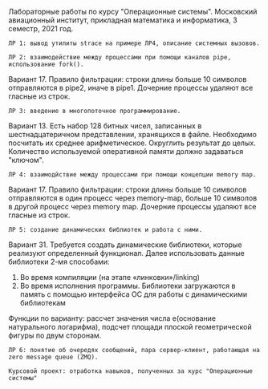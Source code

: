   Лабораторные работы по курсу "Операционные системы". 
  Московский авиационный институт, прикладная математика и информатика, 3 семестр, 2021 год.

  ```ЛР 1: вывод утилиты strace на примере ЛР4, описание системных вызовов.```




  ```ЛР 2: взаимодействие между процессами при помощи каналов pipe, использование fork().```

  Вариант 17.
  Правило фильтрации: строки длины больше 10 символов отправляются в pipe2, иначе в pipe1. Дочерние процессы удаляют все гласные из строк.




 ```ЛР 3: введение в многопоточное программирование.```

  Вариант 13.
  Есть набор 128 битных чисел, записанных в шестнадцатеричном представлении, хранящихся в файле. Необходимо посчитать их среднее арифметическое. Округлить результат до целых.
  Количество используемой оперативной памяти должно задаваться "ключом".




  ```ЛР 4: взаимодйствие между процессами при помощи концепции memory map.```

  Вариант 17.
  Правило фильтрации: строки длины больше 10 символов отправляются в один процесс через memory-map, больше 10 символов в другой процесс через memory map. Дочерние процессы     удаляют все гласные из строк. 




  ```ЛР 5: создание динамических библиотек и работа с ними.```

  Вариант 31.
  Требуется создать динамические библиотеки, которые реализуют определенный функционал. Далее использовать данные библиотеки 2-мя способами:
  1. Во время компиляции (на этапе «линковки»/linking)
  2. Во время исполнения программы. Библиотеки загружаются в память с помощью интерфейса ОС для работы с динамическими библиотекам

  Функции по варианту: рассчет значения числа е(основание натурального логарифма), подсчет площади плоской геометрической фигуры по двум сторонам.
  



  ```ЛР 6: понятие об очередях сообщений, пара сервер-клиент, работающая на zero message queue (ZMQ).```







  ```Курсовой проект: отработка навыков, полученных за курс "Операционные системы"```

 
